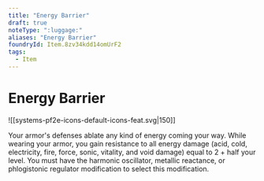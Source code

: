 ```yaml
---
title: "Energy Barrier"
draft: true
noteType: ":luggage:"
aliases: "Energy Barrier"
foundryId: Item.8zv34kdd14omUrF2
tags:
  - Item
---
```


# Energy Barrier
![[systems-pf2e-icons-default-icons-feat.svg|150]]

Your armor's defenses ablate any kind of energy coming your way. While wearing your armor, you gain resistance to all energy damage (acid, cold, electricity, fire, force, sonic, vitality, and void damage) equal to 2 + half your level. You must have the harmonic oscillator, metallic reactance, or phlogistonic regulator modification to select this modification.
